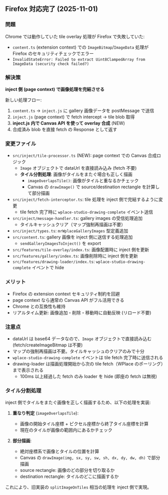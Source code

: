 ## Firefox 対応完了 (2025-11-01)

### 問題
Chrome では動作していた tile overlay 処理が Firefox で失敗していた:
- `content.ts` (extension context) での `ImageBitmap`/`ImageData` 処理が Firefox のセキュリティチェックでエラー
- `InvalidStateError: Failed to extract Uint8ClampedArray from ImageData (security check failed?)`

### 解決策
**inject 側 (page context) で画像処理を完結させる**

新しい処理フロー:
1. `content.ts` → `inject.js` に gallery 画像データを postMessage で送信
2. `inject.js` (page context) で fetch intercept → tile blob 取得
3. **inject.js 内で Canvas API を使って overlay 合成** (NEW)
4. 合成済み blob を直接 fetch の Response として返す

### 変更ファイル
- `src/inject/tile-processor.ts` (NEW): page context での Canvas 合成ロジック
  - `Image` オブジェクトで dataUrl を直接読み込み (fetch 不要)
  - **タイル分割処理**: 画像がタイルをまたぐ場合も正しく描画
    - `imageOverlapsTile()`: 画像がタイルと重なるかチェック
    - Canvas の `drawImage()` で source/destination rectangle を計算して部分描画
- `src/inject/fetch-interceptor.ts`: tile 処理を inject 側で完結するように変更
  - tile fetch 完了時に `wplace-studio-drawing-complete` イベント送信
- `src/inject/message-handler.ts`: gallery images の受信処理追加
  - タイルキャッシュクリア（マップ強制再描画は不要）
- `src/inject/types.ts`: `mrWplaceGalleryImages` 型定義追加
- `src/content.ts`: gallery 画像を inject 側に送信する処理追加
  - `sendGalleryImagesToInject()` を export
- `src/features/tile-overlay/index.ts`: 画像配置時に inject 側を更新
- `src/features/gallery/index.ts`: 画像削除時に inject 側を更新
- `src/features/drawing-loader/index.ts`: `wplace-studio-drawing-complete` イベントで hide

### メリット
- Firefox の extension context セキュリティ制約を回避
- page context なら通常の Canvas API がフル活用できる
- Chrome との互換性も維持
- リアルタイム更新: 画像追加・削除・移動時に自動反映 (リロード不要)

### 注意点
- dataUrl は base64 データなので、`Image` オブジェクトで直接読み込む (fetch/createImageBitmap は不要)
- マップの強制再描画は不要。タイルキャッシュのクリアのみで十分
- `wplace-studio-drawing-complete` イベントは tile fetch 完了時に送信される
- drawing-loader は描画処理開始から次の tile fetch（WPlace のポーリング）まで表示される
  - 100ms 以上経過した fetch のみ loader を hide (即座の fetch は無視)

### タイル分割処理
inject 側でタイルをまたぐ画像を正しく描画するため、以下の処理を実装:

1. **重なり判定** (`imageOverlapsTile`):
   - 画像の開始タイル座標 + ピクセル座標から終了タイル座標を計算
   - 現在のタイルが画像の範囲内にあるかチェック

2. **部分描画**:
   - 絶対座標系で画像とタイルの位置を計算
   - Canvas の `drawImage(img, sx, sy, sw, sh, dx, dy, dw, dh)` で部分描画
   - source rectangle: 画像のどの部分を切り取るか
   - destination rectangle: タイルのどこに描画するか

これにより、旧実装の `splitImageOnTiles` 相当の処理を inject 側で実現。
